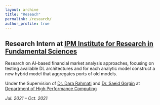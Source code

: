 ```yaml
---
layout: archive
title: "Reseach"
permalink: /research/
author_profile: true
---
```

## Research Intern at [IPM Institute for Research in Fundamental Sciences](http://www.ipm.ac.ir/)

Research on AI-based financial market analysis approaches, focusing on testing available DL architectures and for each analytic model construct a new hybrid model that aggregates ports of old models.

Under the Supervision of  [Dr. Dara Rahmati](https://scholar.google.com/citations?user=xwJgOl0AAAAJ&hl=en) and [Dr. Saeid Gorgin](https://scholar.google.com/citations?user=SbgT7HcAAAAJ&hl=en) at [Department of High Performance Computing](https://hpc.ipm.ac.ir/)

*Jul. 2021 – Oct. 2021*